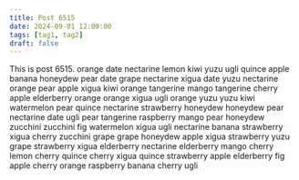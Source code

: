 ```yaml
---
title: Post 6515
date: 2024-09-01 12:00:00
tags: [tag1, tag2]
draft: false
---
```

This is post 6515.
orange
date
nectarine
lemon
kiwi
yuzu
ugli
quince
apple
banana
honeydew
pear
date
grape
nectarine
xigua
date
yuzu
nectarine
orange
pear
apple
xigua
kiwi
orange
tangerine
mango
tangerine
cherry
apple
elderberry
orange
orange
xigua
ugli
orange
yuzu
yuzu
kiwi
watermelon
pear
quince
nectarine
strawberry
honeydew
honeydew
pear
nectarine
date
ugli
pear
tangerine
raspberry
mango
pear
honeydew
zucchini
zucchini
fig
watermelon
xigua
ugli
nectarine
banana
strawberry
xigua
cherry
zucchini
grape
grape
honeydew
apple
xigua
strawberry
yuzu
grape
strawberry
xigua
elderberry
nectarine
elderberry
mango
cherry
lemon
cherry
quince
cherry
xigua
quince
strawberry
apple
elderberry
fig
apple
cherry
orange
raspberry
banana
cherry
ugli
